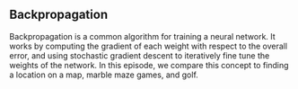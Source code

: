## Backpropagation

Backpropagation is a common algorithm for training a neural network.  It works by computing the gradient of each weight with respect to the overall error, and using stochastic gradient descent to iteratively fine tune the weights of the network.  In this episode, we compare this concept to finding a location on a map, marble maze games, and golf.
